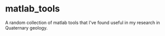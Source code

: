 matlab_tools
============

A random collection of matlab tools that I've found useful in my research in Quaternary geology.


